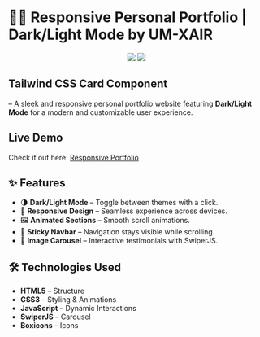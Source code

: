 # 🧑‍💻 Responsive Personal Portfolio | Dark/Light Mode by UM-XAIR

<div align="center">
  <img src="https://github.com/um-xair/html-css-js-personal-portfolio-1/blob/main/images/mainlight.jpg" />
  <img src="https://github.com/um-xair/html-css-js-personal-portfolio-1/blob/main/images/maindark.jpg" />
</div>

## Tailwind CSS Card Component  
– A sleek and responsive personal portfolio website featuring **Dark/Light Mode** for a modern and customizable user experience.

## Live Demo  
Check it out here: [Responsive Portfolio](#)   

## ✨ Features  
- 🌗 **Dark/Light Mode** – Toggle between themes with a click.  
- 📱 **Responsive Design** – Seamless experience across devices.  
- 🖼️ **Animated Sections** – Smooth scroll animations.  
- 📌 **Sticky Navbar** – Navigation stays visible while scrolling.  
- 📸 **Image Carousel** – Interactive testimonials with SwiperJS.  

## 🛠️ Technologies Used  

- **HTML5** – Structure  
- **CSS3** – Styling & Animations  
- **JavaScript** – Dynamic Interactions  
- **SwiperJS** – Carousel  
- **Boxicons** – Icons  

